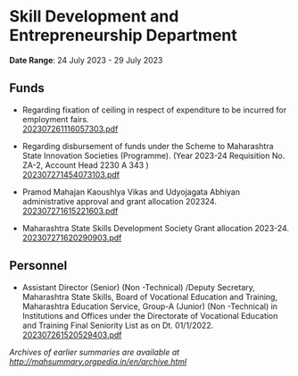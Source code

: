 # Skill Development and Entrepreneurship Department

**Date Range**: 24 July 2023 - 29 July 2023


## Funds
- Regarding fixation of ceiling in respect of expenditure to be incurred for employment fairs.\
  [202307261116057303.pdf](https://gr.maharashtra.gov.in/Site/Upload/Government%20Resolutions/English/202307261116057303.pdf)

- Regarding disbursement of funds under the Scheme to Maharashtra State Innovation Societies (Programme). (Year 2023-24 Requisition No. ZA-2, Account Head 2230 A 343 )\
  [202307271454073103.pdf](https://gr.maharashtra.gov.in/Site/Upload/Government%20Resolutions/English/202307271454073103.pdf)

- Pramod Mahajan Kaoushlya Vikas and Udyojagata Abhiyan administrative approval and grant allocation 202324.\
  [202307271615221603.pdf](https://gr.maharashtra.gov.in/Site/Upload/Government%20Resolutions/English/202307271615221603.pdf)

- Maharashtra State Skills Development Society Grant allocation 2023-24.\
  [202307271620290903.pdf](https://gr.maharashtra.gov.in/Site/Upload/Government%20Resolutions/English/202307271620290903.pdf)

## Personnel
- Assistant Director (Senior) (Non -Technical) /Deputy Secretary, Maharashtra State Skills, Board of Vocational Education and Training, Maharashtra Education Service, Group-A (Junior) (Non -Technical) in Institutions and Offices under the Directorate of Vocational Education and Training Final Seniority List as on Dt. 01/1/2022.\
  [202307261520529403.pdf](https://gr.maharashtra.gov.in/Site/Upload/Government%20Resolutions/English/202307261520529403.pdf)


*Archives of earlier summaries are available at http://mahsummary.orgpedia.in/en/archive.html*
